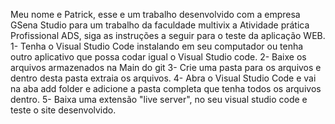 Meu nome e Patrick, esse e um trabalho desenvolvido com a empresa GSena Studio para um trabalho da faculdade multivix a Atividade prática Profissional ADS, siga as instruções a seguir para o teste da aplicação WEB. 1- Tenha o Visual Studio Code instalando em seu computador ou tenha outro aplicativo que possa codar igual o Visual Studio code. 2- Baixe os arquivos armazenados na Main do git 3- Crie uma pasta para os arquivos e dentro desta pasta extraia os arquivos. 4- Abra o Visual Studio Code e vai na aba add folder e adicione a pasta completa que tenha todos os arquivos dentro. 5- Baixa uma extensão "live server", no seu visual studio code e teste o site desenvolvido.
